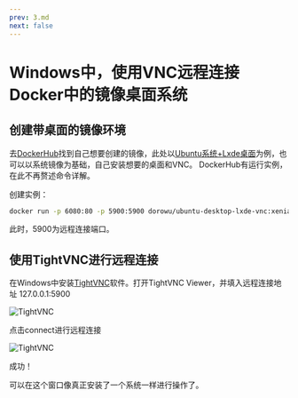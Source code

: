 ```yaml
---
prev: 3.md
next: false
---
```

# Windows中，使用VNC远程连接Docker中的镜像桌面系统
## 创建带桌面的镜像环境
去[DockerHub](https://hub.docker.com/)找到自己想要创建的镜像，此处以[Ubuntu系统+Lxde桌面](https://hub.docker.com/r/dorowu/ubuntu-desktop-lxde-vnc)为例，也可以以系统镜像为基础，自己安装想要的桌面和VNC。
DockerHub有运行实例，在此不再赘述命令详解。

创建实例：
```bash
docker run -p 6080:80 -p 5900:5900 dorowu/ubuntu-desktop-lxde-vnc:xenial
```
此时，5900为远程连接端口。

## 使用TightVNC进行远程连接
在Windows中安装[TightVNC](https://www.tightvnc.com/)软件。打开TightVNC Viewer，并填入远程连接地址 127.0.0.1:5900

![TightVNC](/img/docker/4-1.png)

点击connect进行远程连接

![TightVNC](/img/docker/4-2.png)

成功！

可以在这个窗口像真正安装了一个系统一样进行操作了。
